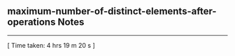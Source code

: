 <h2>maximum-number-of-distinct-elements-after-operations Notes</h2><hr>[ Time taken: 4 hrs 19 m 20 s ]